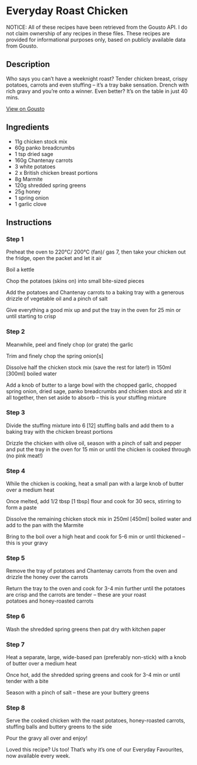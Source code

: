 # Everyday Roast Chicken

NOTICE: All of these recipes have been retrieved from the Gousto API. I do not claim ownership of any recipes in these files. These recipes are provided for informational purposes only, based on publicly available data from Gousto.

## Description

Who says you can’t have a weeknight roast? Tender chicken breast, crispy potatoes, carrots and even stuffing – it’s a tray bake sensation. Drench with rich gravy and you’re onto a winner. Even better? It’s on the table in just 40 mins.

[View on Gousto](https://www.gousto.co.uk/recipes/cookbook/everyday-roast-chicken)

## Ingredients

- 11g chicken stock mix
- 60g panko breadcrumbs
- 1 tsp dried sage
- 160g Chantenay carrots
- 3 white potatoes
- 2 x British chicken breast portions
- 8g Marmite
- 120g shredded spring greens
- 25g honey
- 1 spring onion
- 1 garlic clove

## Instructions


### Step 1

Preheat the oven to 220°C/ 200°C (fan)/ gas 7, then take your chicken out the fridge, open the packet and let it air

Boil a kettle

Chop the potatoes (skins on) into small bite-sized pieces

Add the potatoes and Chantenay carrots to a baking tray with a generous drizzle of vegetable oil and a pinch of salt

Give everything a good mix up and put the tray in the oven for 25 min or until starting to crisp


### Step 2

Meanwhile, peel and finely chop (or grate) the garlic

Trim and finely chop the spring onion<span class="text-danger">[s]</span>

Dissolve half the chicken stock mix (save the rest for later!) in 150ml <span class="text-danger">[300ml]</span> boiled water

Add a knob of butter to a large bowl with the chopped garlic, chopped spring onion, dried sage, panko breadcrumbs and chicken stock and stir it all together, then set aside to absorb – this is your stuffing mixture


### Step 3

Divide the stuffing mixture into 6 <span class="text-danger">[12]</span> stuffing balls and add them to a baking tray with the chicken breast portions

Drizzle the chicken with olive oil, season with a pinch of salt and pepper and put the tray in the oven for 15 min or until the chicken is cooked through (no pink meat!)


### Step 4

While the chicken is cooking, heat a small pan with a large knob of butter over a medium heat

Once melted, add 1/2 tbsp <span class="text-danger">[1 tbsp]</span> flour and cook for 30 secs, stirring to form a paste

Dissolve the remaining chicken stock mix in 250ml<span class="text-danger"> [450ml] </span>boiled water and add to the pan with the Marmite

Bring to the boil over a high heat and cook for 5-6 min or until thickened – this is your gravy


### Step 5

Remove the tray of potatoes and Chantenay carrots from the oven and drizzle the honey over the carrots

Return the tray to the oven and cook for 3-4 min further until the potatoes are crisp and the carrots are tender – these are your roast potatoes and honey-roasted carrots


### Step 6

Wash the shredded spring greens then pat dry with kitchen paper


### Step 7

Heat a separate, large, wide-based pan (preferably non-stick) with a knob of butter over a medium heat

Once hot, add the shredded spring greens and cook for 3-4 min or until tender with a bite

Season with a pinch of salt – these are your buttery greens

### Step 8

Serve the cooked chicken with the roast potatoes, honey-roasted carrots, stuffing balls and buttery greens to the side

Pour the gravy all over and enjoy!

<span class="text-danger">Loved this recipe? Us too! That’s why it’s one of our Everyday Favourites, now available every week.</span>

